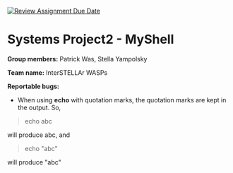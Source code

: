 [![Review Assignment Due Date](https://classroom.github.com/assets/deadline-readme-button-22041afd0340ce965d47ae6ef1cefeee28c7c493a6346c4f15d667ab976d596c.svg)](https://classroom.github.com/a/Tfg6waJb)
# Systems Project2 - MyShell

**Group members:** Patrick Was, Stella Yampolsky

**Team name:** InterSTELLAr WASPs

**Reportable bugs:**
+ When using **echo** with quotation marks, the quotation marks are kept in the output. So, 
> echo abc

will produce abc, and 

> echo "abc"

will produce "abc"
